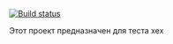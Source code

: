 

[![Build status](https://ci.appveyor.com/api/projects/status/ваш-статус?svg=true)](https://ci.appveyor.com/project/ваш-username/unit-testing-project)


Этот проект предназначен для теста хех